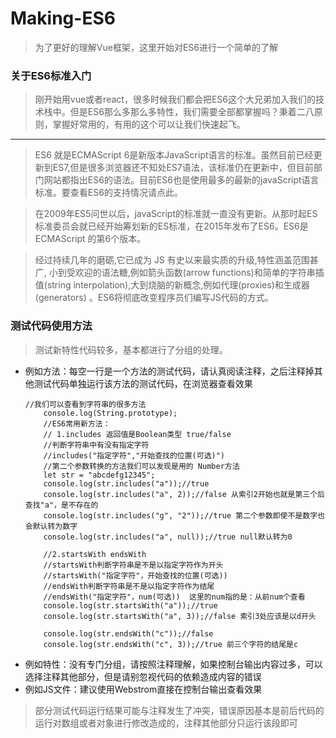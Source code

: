 ﻿# Making-ES6
> 为了更好的理解Vue框架，这里开始对ES6进行一个简单的了解
### 关于ES6标准入门
> 刚开始用vue或者react，很多时候我们都会把ES6这个大兄弟加入我们的技术栈中。但是ES6那么多那么多特性，我们需要全部都掌握吗？秉着二八原则，掌握好常用的，有用的这个可以让我们快速起飞。

---
> ES6 就是ECMAScript 6是新版本JavaScript语言的标准。虽然目前已经更新到ES7,但是很多浏览器还不知处ES7语法，该标准仍在更新中，但目前部门网站都指出ES6的语法。目前ES6也是使用最多的最新的javaScript语言标准。要查看ES6的支持情况请点此。

> 在2009年ES5问世以后，javaScript的标准就一直没有更新。从那时起ES标准委员会就已经开始筹划新的ES标准，在2015年发布了ES6。ES6是ECMAScript 的第6个版本。

> 经过持续几年的磨砺,它已成为 JS 有史以来最实质的升级,特性涵盖范围甚广, 小到受欢迎的语法糖,例如箭头函数(arrow functions)和简单的字符串插值(string interpolation),大到烧脑的新概念,例如代理(proxies)和生成器(generators) 。ES6将彻底改变程序员们编写JS代码的方式。

### 测试代码使用方法
> 测试新特性代码较多，基本都进行了分组的处理。

- 例如方法：每空一行是一个方法的测试代码，请认真阅读注释，之后注释掉其他测试代码单独运行该方法的测试代码，在浏览器查看效果
    ```
    //我们可以查看到字符串的很多方法
        console.log(String.prototype);
        //ES6常用新方法：
        // 1.includes 返回值是Boolean类型 true/false
        //判断字符串中有没有指定字符
        //includes("指定字符","开始查找的位置(可选)")
        //第二个参数转换的方法我们可以发现是用的 Number方法
        let str = "abcdefg12345";
        console.log(str.includes("a"));//true
        console.log(str.includes("a", 2));//false 从索引2开始也就是第三个后查找"a"，是不存在的
        console.log(str.includes("g", "2"));//true 第二个参数即使不是数字也会默认转为数字
        console.log(str.includes("a", null));//true null默认转为0

        //2.startsWith endsWith
        //startsWith判断字符串是不是以指定字符作为开头
        //startsWith("指定字符"，开始查找的位置(可选))
        //endsWith判断字符串是不是以指定字符作为结尾
        //endsWith("指定字符"，num(可选))  这里的num指的是：从前num个查看
        console.log(str.startsWith("a"));//true
        console.log(str.startsWith("a", 3));//false 索引3处应该是以d开头

        console.log(str.endsWith("c"));//false
        console.log(str.endsWith("c", 3));//true 前三个字符的结尾是c
    ```
- 例如特性：没有专门分组，请按照注释理解，如果控制台输出内容过多，可以选择注释其他部分，但是请别忽视代码的依赖造成内容的错误
- 例如JS文件：建议使用Webstrom直接在控制台输出查看效果

> 部分测试代码运行结果可能与注释发生了冲突，错误原因基本是前后代码的运行对数组或者对象进行修改造成的，注释其他部分只运行该段即可
